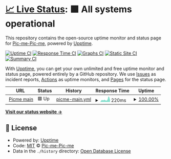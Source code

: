 # [📈 Live Status](https://Pic-me-Pic-me.github.io/Pic-me-upptime): <!--live status--> **🟩 All systems operational**

This repository contains the open-source uptime monitor and status page for [Pic-me-Pic-me](https://Pic-me-Pic-me.github.io/Pic-me-upptime), powered by [Upptime](https://github.com/upptime/upptime).

[![Uptime CI](https://github.com/Pic-me-Pic-me/Pic-me-upptime/workflows/Uptime%20CI/badge.svg)](https://github.com/Pic-me-Pic-me/Pic-me-upptime/actions?query=workflow%3A%22Uptime+CI%22)
[![Response Time CI](https://github.com/Pic-me-Pic-me/Pic-me-upptime/workflows/Response%20Time%20CI/badge.svg)](https://github.com/Pic-me-Pic-me/Pic-me-upptime/actions?query=workflow%3A%22Response+Time+CI%22)
[![Graphs CI](https://github.com/Pic-me-Pic-me/Pic-me-upptime/workflows/Graphs%20CI/badge.svg)](https://github.com/Pic-me-Pic-me/Pic-me-upptime/actions?query=workflow%3A%22Graphs+CI%22)
[![Static Site CI](https://github.com/Pic-me-Pic-me/Pic-me-upptime/workflows/Static%20Site%20CI/badge.svg)](https://github.com/Pic-me-Pic-me/Pic-me-upptime/actions?query=workflow%3A%22Static+Site+CI%22)
[![Summary CI](https://github.com/Pic-me-Pic-me/Pic-me-upptime/workflows/Summary%20CI/badge.svg)](https://github.com/Pic-me-Pic-me/Pic-me-upptime/actions?query=workflow%3A%22Summary+CI%22)

With [Upptime](https://upptime.js.org), you can get your own unlimited and free uptime monitor and status page, powered entirely by a GitHub repository. We use [Issues](https://github.com/Pic-me-Pic-me/Pic-me-upptime/issues) as incident reports, [Actions](https://github.com/Pic-me-Pic-me/Pic-me-upptime/actions) as uptime monitors, and [Pages](https://Pic-me-Pic-me.github.io/Pic-me-upptime) for the status page.

<!--start: status pages-->
<!-- This summary is generated by Upptime (https://github.com/upptime/upptime) -->
<!-- Do not edit this manually, your changes will be overwritten -->
<!-- prettier-ignore -->
| URL | Status | History | Response Time | Uptime |
| --- | ------ | ------- | ------------- | ------ |
| <img alt="" src="https://icons.duckduckgo.com/ip3/with-picme.com.ico" height="13"> [Picme main](https://with-picme.com/) | 🟩 Up | [picme-main.yml](https://github.com/Pic-me-Pic-me/Pic-me-upptime/commits/HEAD/history/picme-main.yml) | <details><summary><img alt="Response time graph" src="./graphs/picme-main/response-time-week.png" height="20"> 220ms</summary><br><a href="https://Pic-me-Pic-me.github.io/Pic-me-upptime/history/picme-main"><img alt="Response time 217" src="https://img.shields.io/endpoint?url=https%3A%2F%2Fraw.githubusercontent.com%2FPic-me-Pic-me%2FPic-me-upptime%2FHEAD%2Fapi%2Fpicme-main%2Fresponse-time.json"></a><br><a href="https://Pic-me-Pic-me.github.io/Pic-me-upptime/history/picme-main"><img alt="24-hour response time 208" src="https://img.shields.io/endpoint?url=https%3A%2F%2Fraw.githubusercontent.com%2FPic-me-Pic-me%2FPic-me-upptime%2FHEAD%2Fapi%2Fpicme-main%2Fresponse-time-day.json"></a><br><a href="https://Pic-me-Pic-me.github.io/Pic-me-upptime/history/picme-main"><img alt="7-day response time 220" src="https://img.shields.io/endpoint?url=https%3A%2F%2Fraw.githubusercontent.com%2FPic-me-Pic-me%2FPic-me-upptime%2FHEAD%2Fapi%2Fpicme-main%2Fresponse-time-week.json"></a><br><a href="https://Pic-me-Pic-me.github.io/Pic-me-upptime/history/picme-main"><img alt="30-day response time 217" src="https://img.shields.io/endpoint?url=https%3A%2F%2Fraw.githubusercontent.com%2FPic-me-Pic-me%2FPic-me-upptime%2FHEAD%2Fapi%2Fpicme-main%2Fresponse-time-month.json"></a><br><a href="https://Pic-me-Pic-me.github.io/Pic-me-upptime/history/picme-main"><img alt="1-year response time 217" src="https://img.shields.io/endpoint?url=https%3A%2F%2Fraw.githubusercontent.com%2FPic-me-Pic-me%2FPic-me-upptime%2FHEAD%2Fapi%2Fpicme-main%2Fresponse-time-year.json"></a></details> | <details><summary><a href="https://Pic-me-Pic-me.github.io/Pic-me-upptime/history/picme-main">100.00%</a></summary><a href="https://Pic-me-Pic-me.github.io/Pic-me-upptime/history/picme-main"><img alt="All-time uptime 100.00%" src="https://img.shields.io/endpoint?url=https%3A%2F%2Fraw.githubusercontent.com%2FPic-me-Pic-me%2FPic-me-upptime%2FHEAD%2Fapi%2Fpicme-main%2Fuptime.json"></a><br><a href="https://Pic-me-Pic-me.github.io/Pic-me-upptime/history/picme-main"><img alt="24-hour uptime 100.00%" src="https://img.shields.io/endpoint?url=https%3A%2F%2Fraw.githubusercontent.com%2FPic-me-Pic-me%2FPic-me-upptime%2FHEAD%2Fapi%2Fpicme-main%2Fuptime-day.json"></a><br><a href="https://Pic-me-Pic-me.github.io/Pic-me-upptime/history/picme-main"><img alt="7-day uptime 100.00%" src="https://img.shields.io/endpoint?url=https%3A%2F%2Fraw.githubusercontent.com%2FPic-me-Pic-me%2FPic-me-upptime%2FHEAD%2Fapi%2Fpicme-main%2Fuptime-week.json"></a><br><a href="https://Pic-me-Pic-me.github.io/Pic-me-upptime/history/picme-main"><img alt="30-day uptime 100.00%" src="https://img.shields.io/endpoint?url=https%3A%2F%2Fraw.githubusercontent.com%2FPic-me-Pic-me%2FPic-me-upptime%2FHEAD%2Fapi%2Fpicme-main%2Fuptime-month.json"></a><br><a href="https://Pic-me-Pic-me.github.io/Pic-me-upptime/history/picme-main"><img alt="1-year uptime 100.00%" src="https://img.shields.io/endpoint?url=https%3A%2F%2Fraw.githubusercontent.com%2FPic-me-Pic-me%2FPic-me-upptime%2FHEAD%2Fapi%2Fpicme-main%2Fuptime-year.json"></a></details>

<!--end: status pages-->

[**Visit our status website →**](https://Pic-me-Pic-me.github.io/Pic-me-upptime)

## 📄 License

- Powered by: [Upptime](https://github.com/upptime/upptime)
- Code: [MIT](./LICENSE) © [Pic-me-Pic-me](https://Pic-me-Pic-me.github.io/Pic-me-upptime)
- Data in the `./history` directory: [Open Database License](https://opendatacommons.org/licenses/odbl/1-0/)
